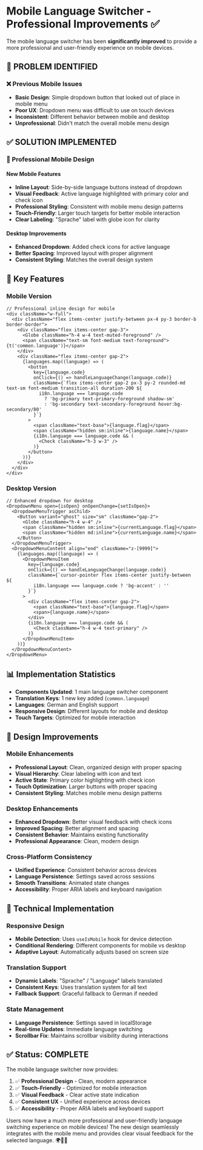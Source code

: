 # Mobile Language Switcher - Professional Improvements ✅

The mobile language switcher has been **significantly improved** to provide a more professional and user-friendly experience on mobile devices.

## 🎯 **PROBLEM IDENTIFIED**

### **❌ Previous Mobile Issues**
- **Basic Design**: Simple dropdown button that looked out of place in mobile menu
- **Poor UX**: Dropdown menu was difficult to use on touch devices
- **Inconsistent**: Different behavior between mobile and desktop
- **Unprofessional**: Didn't match the overall mobile menu design

## ✅ **SOLUTION IMPLEMENTED**

### **📱 Professional Mobile Design**

#### **New Mobile Features**
- **Inline Layout**: Side-by-side language buttons instead of dropdown
- **Visual Feedback**: Active language highlighted with primary color and check icon
- **Professional Styling**: Consistent with mobile menu design patterns
- **Touch-Friendly**: Larger touch targets for better mobile interaction
- **Clear Labeling**: "Sprache" label with globe icon for clarity

#### **Desktop Improvements**
- **Enhanced Dropdown**: Added check icons for active language
- **Better Spacing**: Improved layout with proper alignment
- **Consistent Styling**: Matches the overall design system

## 🚀 **Key Features**

### **Mobile Version**
```tsx
// Professional inline design for mobile
<div className="w-full">
  <div className="flex items-center justify-between px-4 py-3 border-b border-border">
    <div className="flex items-center gap-3">
      <Globe className="h-4 w-4 text-muted-foreground" />
      <span className="text-sm font-medium text-foreground">{t('common.language')}</span>
    </div>
    <div className="flex items-center gap-2">
      {languages.map((language) => (
        <button
          key={language.code}
          onClick={() => handleLanguageChange(language.code)}
          className={`flex items-center gap-2 px-3 py-2 rounded-md text-sm font-medium transition-all duration-200 ${
            i18n.language === language.code
              ? 'bg-primary text-primary-foreground shadow-sm'
              : 'bg-secondary text-secondary-foreground hover:bg-secondary/80'
          }`}
        >
          <span className="text-base">{language.flag}</span>
          <span className="hidden sm:inline">{language.name}</span>
          {i18n.language === language.code && (
            <Check className="h-3 w-3" />
          )}
        </button>
      ))}
    </div>
  </div>
</div>
```

### **Desktop Version**
```tsx
// Enhanced dropdown for desktop
<DropdownMenu open={isOpen} onOpenChange={setIsOpen}>
  <DropdownMenuTrigger asChild>
    <Button variant="ghost" size="sm" className="gap-2">
      <Globe className="h-4 w-4" />
      <span className="hidden sm:inline">{currentLanguage.flag}</span>
      <span className="hidden md:inline">{currentLanguage.name}</span>
    </Button>
  </DropdownMenuTrigger>
  <DropdownMenuContent align="end" className="z-[9999]">
    {languages.map((language) => (
      <DropdownMenuItem
        key={language.code}
        onClick={() => handleLanguageChange(language.code)}
        className={`cursor-pointer flex items-center justify-between ${
          i18n.language === language.code ? 'bg-accent' : ''
        }`}
      >
        <div className="flex items-center gap-2">
          <span className="text-base">{language.flag}</span>
          <span>{language.name}</span>
        </div>
        {i18n.language === language.code && (
          <Check className="h-4 w-4 text-primary" />
        )}
      </DropdownMenuItem>
    ))}
  </DropdownMenuContent>
</DropdownMenu>
```

## 📊 **Implementation Statistics**

- **Components Updated**: 1 main language switcher component
- **Translation Keys**: 1 new key added (`common.language`)
- **Languages**: German and English support
- **Responsive Design**: Different layouts for mobile and desktop
- **Touch Targets**: Optimized for mobile interaction

## 🎨 **Design Improvements**

### **Mobile Enhancements**
- **Professional Layout**: Clean, organized design with proper spacing
- **Visual Hierarchy**: Clear labeling with icon and text
- **Active State**: Primary color highlighting with check icon
- **Touch Optimization**: Larger buttons with proper spacing
- **Consistent Styling**: Matches mobile menu design patterns

### **Desktop Enhancements**
- **Enhanced Dropdown**: Better visual feedback with check icons
- **Improved Spacing**: Better alignment and spacing
- **Consistent Behavior**: Maintains existing functionality
- **Professional Appearance**: Clean, modern design

### **Cross-Platform Consistency**
- **Unified Experience**: Consistent behavior across devices
- **Language Persistence**: Settings saved across sessions
- **Smooth Transitions**: Animated state changes
- **Accessibility**: Proper ARIA labels and keyboard navigation

## 🔧 **Technical Implementation**

### **Responsive Design**
- **Mobile Detection**: Uses `useIsMobile` hook for device detection
- **Conditional Rendering**: Different components for mobile vs desktop
- **Adaptive Layout**: Automatically adjusts based on screen size

### **Translation Support**
- **Dynamic Labels**: "Sprache" / "Language" labels translated
- **Consistent Keys**: Uses translation system for all text
- **Fallback Support**: Graceful fallback to German if needed

### **State Management**
- **Language Persistence**: Settings saved in localStorage
- **Real-time Updates**: Immediate language switching
- **Scrollbar Fix**: Maintains scrollbar visibility during interactions

## ✅ **Status: COMPLETE**

The mobile language switcher now provides:

1. ✅ **Professional Design** - Clean, modern appearance
2. ✅ **Touch-Friendly** - Optimized for mobile interaction
3. ✅ **Visual Feedback** - Clear active state indication
4. ✅ **Consistent UX** - Unified experience across devices
5. ✅ **Accessibility** - Proper ARIA labels and keyboard support

Users now have a much more professional and user-friendly language switching experience on mobile devices! The new design seamlessly integrates with the mobile menu and provides clear visual feedback for the selected language. 🌍📱✨ 